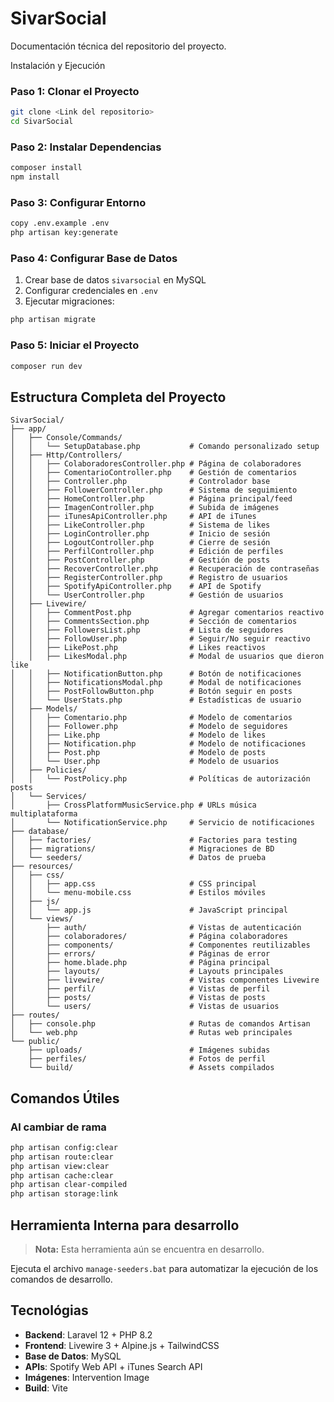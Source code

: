 # SivarSocial
Documentación técnica del repositorio del proyecto.

Instalación y Ejecución

### Paso 1: Clonar el Proyecto

```bash
git clone <Link del repositorio>
cd SivarSocial
```

### Paso 2: Instalar Dependencias

```bash
composer install
npm install
```

### Paso 3: Configurar Entorno

```bash
copy .env.example .env
php artisan key:generate
```

### Paso 4: Configurar Base de Datos

1. Crear base de datos `sivarsocial` en MySQL
2. Configurar credenciales en `.env`
3. Ejecutar migraciones:

```bash
php artisan migrate
```

### Paso 5: Iniciar el Proyecto

```bash
composer run dev
```

## Estructura Completa del Proyecto

```
SivarSocial/
├── app/
│   ├── Console/Commands/
│   │   └── SetupDatabase.php           # Comando personalizado setup
│   ├── Http/Controllers/
│   │   ├── ColaboradoresController.php # Página de colaboradores
│   │   ├── ComentarioController.php    # Gestión de comentarios
│   │   ├── Controller.php              # Controlador base
│   │   ├── FollowerController.php      # Sistema de seguimiento
│   │   ├── HomeController.php          # Página principal/feed
│   │   ├── ImagenController.php        # Subida de imágenes
│   │   ├── iTunesApiController.php     # API de iTunes
│   │   ├── LikeController.php          # Sistema de likes
│   │   ├── LoginController.php         # Inicio de sesión
│   │   ├── LogoutController.php        # Cierre de sesión
│   │   ├── PerfilController.php        # Edición de perfiles
│   │   ├── PostController.php          # Gestión de posts
│   │   ├── RecoverController.php       # Recuperación de contraseñas
│   │   ├── RegisterController.php      # Registro de usuarios
│   │   ├── SpotifyApiController.php    # API de Spotify
│   │   └── UserController.php          # Gestión de usuarios
│   ├── Livewire/
│   │   ├── CommentPost.php             # Agregar comentarios reactivo
│   │   ├── CommentsSection.php         # Sección de comentarios
│   │   ├── FollowersList.php           # Lista de seguidores
│   │   ├── FollowUser.php              # Seguir/No seguir reactivo
│   │   ├── LikePost.php                # Likes reactivos
│   │   ├── LikesModal.php              # Modal de usuarios que dieron like
│   │   ├── NotificationButton.php      # Botón de notificaciones
│   │   ├── NotificationsModal.php      # Modal de notificaciones
│   │   ├── PostFollowButton.php        # Botón seguir en posts
│   │   └── UserStats.php               # Estadísticas de usuario
│   ├── Models/
│   │   ├── Comentario.php              # Modelo de comentarios
│   │   ├── Follower.php                # Modelo de seguidores
│   │   ├── Like.php                    # Modelo de likes
│   │   ├── Notification.php            # Modelo de notificaciones
│   │   ├── Post.php                    # Modelo de posts
│   │   └── User.php                    # Modelo de usuarios
│   ├── Policies/
│   │   └── PostPolicy.php              # Políticas de autorización posts
│   └── Services/
│       ├── CrossPlatformMusicService.php # URLs música multiplataforma
│       └── NotificationService.php     # Servicio de notificaciones
├── database/
│   ├── factories/                      # Factories para testing
│   ├── migrations/                     # Migraciones de BD
│   └── seeders/                        # Datos de prueba
├── resources/
│   ├── css/
│   │   ├── app.css                     # CSS principal
│   │   └── menu-mobile.css             # Estilos móviles
│   ├── js/
│   │   └── app.js                      # JavaScript principal
│   └── views/
│       ├── auth/                       # Vistas de autenticación
│       ├── colaboradores/              # Página colaboradores
│       ├── components/                 # Componentes reutilizables
│       ├── errors/                     # Páginas de error
│       ├── home.blade.php              # Página principal
│       ├── layouts/                    # Layouts principales
│       ├── livewire/                   # Vistas componentes Livewire
│       ├── perfil/                     # Vistas de perfil
│       ├── posts/                      # Vistas de posts
│       └── users/                      # Vistas de usuarios
├── routes/
│   ├── console.php                     # Rutas de comandos Artisan
│   └── web.php                         # Rutas web principales
└── public/
    ├── uploads/                        # Imágenes subidas
    ├── perfiles/                       # Fotos de perfil
    └── build/                          # Assets compilados
```

## Comandos Útiles

### Al cambiar de rama
```bash
php artisan config:clear
php artisan route:clear
php artisan view:clear
php artisan cache:clear
php artisan clear-compiled
php artisan storage:link
```
## Herramienta Interna para desarrollo

>**Nota:** Esta herramienta aún se encuentra en desarrollo.

Ejecuta el archivo `manage-seeders.bat` para automatizar la ejecución de los comandos de desarrollo.


## Tecnológias

- **Backend**: Laravel 12 + PHP 8.2
- **Frontend**: Livewire 3 + Alpine.js + TailwindCSS
- **Base de Datos**: MySQL
- **APIs**: Spotify Web API + iTunes Search API
- **Imágenes**: Intervention Image
- **Build**: Vite

